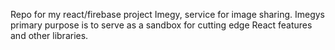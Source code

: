 Repo for my react/firebase project Imegy, service for image sharing.
Imegys primary purpose is to serve as a sandbox for cutting edge React features and other libraries.
